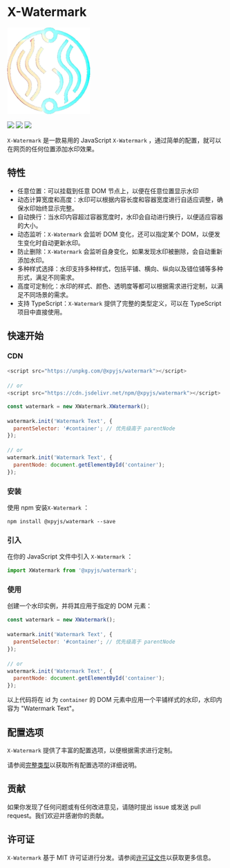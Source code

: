 # X-Watermark

![X-Watermark](logo.png)

![](https://img.shields.io/npm/v/@xpyjs/watermark.svg) ![](https://badgen.net/npm/dt/@xpyjs/watermark) ![](https://img.shields.io/npm/l/@xpyjs/watermark.svg)

`X-Watermark` 是一款易用的 JavaScript `X-Watermark` ，通过简单的配置，就可以在网页的任何位置添加水印效果。

## 特性

- 任意位置：可以挂载到任意 DOM 节点上，以便在任意位置显示水印
- 动态计算宽度和高度：水印可以根据内容长度和容器宽度进行自适应调整，确保水印始终显示完整。
- 自动换行：当水印内容超过容器宽度时，水印会自动进行换行，以便适应容器的大小。
- 动态监听：`X-Watermark` 会监听 DOM 变化，还可以指定某个 DOM，以便发生变化时自动更新水印。
- 防止删除：`X-Watermark` 会监听自身变化，如果发现水印被删除，会自动重新添加水印。
- 多种样式选择：水印支持多种样式，包括平铺、横向、纵向以及错位铺等多种形式，满足不同需求。
- 高度可定制化：水印的样式、颜色、透明度等都可以根据需求进行定制，以满足不同场景的需求。
- 支持 TypeScript：`X-Watermark` 提供了完整的类型定义，可以在 TypeScript 项目中直接使用。

## 快速开始

### CDN

```js
<script src="https://unpkg.com/@xpyjs/watermark"></script>

// or
<script src="https://cdn.jsdelivr.net/npm/@xpyjs/watermark"></script>
```

```js
const watermark = new XWatermark.XWatermark();

watermark.init('Watermark Text', {
  parentSelector: '#container'; // 优先级高于 parentNode
});

// or
watermark.init('Watermark Text', {
  parentNode: document.getElementById('container');
});
```

### 安装

使用 npm 安装`X-Watermark` ：

```shell
npm install @xpyjs/watermark --save
```

### 引入

在你的 JavaScript 文件中引入 `X-Watermark` ：

```javascript
import XWatermark from '@xpyjs/watermark';
```

### 使用

创建一个水印实例，并将其应用于指定的 DOM 元素：

```javascript
const watermark = new XWatermark();

watermark.init('Watermark Text', {
  parentSelector: '#container'; // 优先级高于 parentNode
});

// or
watermark.init('Watermark Text', {
  parentNode: document.getElementById('container');
});
```

以上代码将在 id 为 `container` 的 DOM 元素中应用一个平铺样式的水印，水印内容为 "Watermark Text"。

## 配置选项

`X-Watermark` 提供了丰富的配置选项，以便根据需求进行定制。

请参阅[完整类型](./types/index.d.ts)以获取所有配置选项的详细说明。

## 贡献

如果你发现了任何问题或有任何改进意见，请随时提出 issue 或发送 pull request。我们欢迎并感谢你的贡献。

## 许可证

`X-Watermark` 基于 MIT 许可证进行分发。请参阅[许可证文件](./LICENSE)以获取更多信息。
